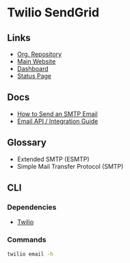 # Twilio SendGrid

## Links

- [Org. Repository](https://github.com/sendgrid)
- [Main Website](https://sendgrid.com)
- [Dashboard](https://app.sendgrid.com)
- [Status Page](https://status.sendgrid.com)

## Docs

- [How to Send an SMTP Email](https://docs.sendgrid.com/for-developers/sending-email/getting-started-smtp)
- [Email API / Integration Guide](https://app.sendgrid.com/guide/integrate)

## Glossary

- Extended SMTP (ESMTP)
- Simple Mail Transfer Protocol (SMTP)

## CLI

### Dependencies

- [Twilio](./README.md#cli)

### Commands

```sh
twilio email -h
```

<!-- ### Usage

```sh
#
twilio email send

#
twilio email set
``` -->

<!--
server: smtp.sendgrid.net
port: 587
username: apikey
password: SG.someactualkey
-->
